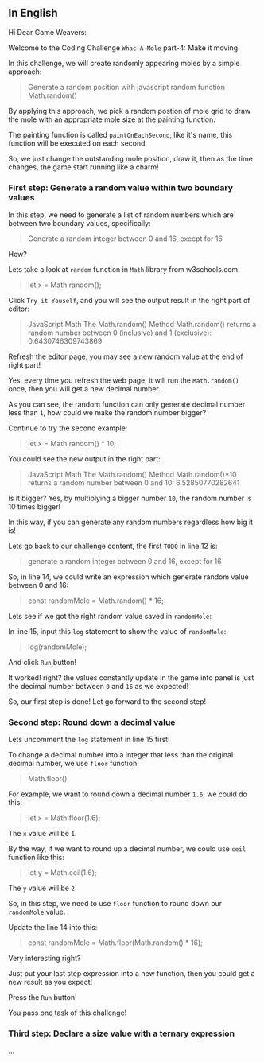 ## In English

Hi Dear Game Weavers:

Welcome to the Coding Challenge `Whac-A-Mole` part-4: Make it moving.

In this challenge, we will create randomly appearing moles by a simple approach: 

> Generate a random position with javascript random function Math.random()

By applying this approach, we pick a random postion of mole grid to draw the mole with an appropriate mole size at the painting function.

The painting function is called `paintOnEachSecond`, like it's name, this function will be executed on each second.

So, we just change the outstanding mole position, draw it, then as the time changes, the game start running like a charm!


### First step: Generate a random value within two boundary values


In this step, we need to generate a list of random numbers which are between two boundary values, specifically:

> Generate a random integer between 0 and 16, except for 16

How?

Lets take a look at `random` function in `Math` library from w3schools.com:

> let x = Math.random();

Click `Try it Youself`, and you will see the output result in the right part of editor:

> JavaScript Math
> The Math.random() Method
> Math.random() returns a random number between 0 (inclusive) and 1 (exclusive):
> 0.6430746309743869

Refresh the editor page, you may see a new random value at the end of right part!

Yes, every time you refresh the web page, it will run the `Math.random()` once, then you will get a new decimal number.

As you can see, the random function can only generate decimal number less than `1`, how could we make the random number bigger?

Continue to try the second example:

> let x = Math.random() * 10;

You could see the new output in the right part:

> JavaScript Math
> The Math.random() Method
> Math.random()*10 returns a random number between 0 and 10:
> 6.52850770282641

Is it bigger? Yes, by multiplying a bigger number `10`, the random number is 10 times bigger!

In this way, if you can generate any random numbers regardless how big it is!

Lets go back to our challenge content, the first `TODO` in line 12 is:

> generate a random integer between 0 and 16, except for 16

So, in line 14, we could write an expression which generate random value between 0 and 16:

> const randomMole = Math.random() * 16;

Lets see if we got the right random value saved in `randomMole`:

In line 15, input this `log` statement to show the value of `randomMole`:

> log(randomMole);

And click `Run` button!

It worked! right? the values constantly update in the game info panel is just the decimal number between `0` and `16` as we expected!

So, our first step is done! Let go forward to the second step!

### Second step: Round down a decimal value

Lets uncomment the `log` statement in line 15 first!

To change a decimal number into a integer that less than the original decimal number, we use `floor` function:

> Math.floor()

For example, we want to round down a decimal number `1.6`, we could do this:

> let x = Math.floor(1.6);

The `x` value will be `1`.

By the way, if we want to round up a decimal number, we could use `ceil` function like this:

> let y = Math.ceil(1.6);

The `y` value will be `2`

So, in this step, we need to use `floor` function to round down our `randomMole` value.

Update the line 14 into this:

> const randomMole = Math.floor(Math.random() * 16);

Very interesting right? 

Just put your last step expression into a new function, then you could get a new result as you expect!

Press the `Run` button!

You pass one task of this challenge!

### Third step: Declare a size value with a ternary expression


...